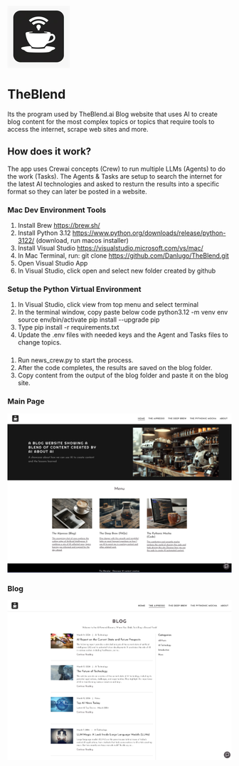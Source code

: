 ![Alt text](https://github.com/Danlugo/TheBlend/blob/main/images/theblendai_logo.png "Logo")


# TheBlend

Its the program used by TheBlend.ai Blog website that uses AI to create blog content for the most complex topics or topics that require tools to access the internet, scrape web sites and more.


## How does it work?
The app uses Crewai concepts (Crew) to run multiple LLMs (Agents) to do the work (Tasks). 
The Agents & Tasks are setup to search the internet for the latest AI technologies and asked to resturn the results into a specific format so they can later be posted in a website.


### Mac Dev Environment Tools

1. Install Brew https://brew.sh/
2. Install Python 3.12 https://www.python.org/downloads/release/python-3122/ (download, run macos installer)
3. Install Visual Studio https://visualstudio.microsoft.com/vs/mac/ 
4. In Mac Terminal, run: git clone https://github.com/Danlugo/TheBlend.git
5. Open Visual Studio App
6. In Visual Studio, click open and select new folder created by github

### Setup the Python Virtual Environment
1. In Visual Studio, click view from top menu and select terminal
2. In the terminal window, copy paste below code
    python3.12 -m venv env
    source env/bin/activate
    pip install --upgrade pip
3. Type pip install -r requirements.txt
4. Update the .env files with needed keys and the Agent and Tasks files to change topics.

###
1. Run news_crew.py to start the process.
2. After the code completes, the results are saved on the blog folder.
3. Copy content from the output of the blog folder and paste it on the blog site.


### Main Page
![Alt text](https://github.com/Danlugo/TheBlend/blob/main/images/TheBlendai_home.png "Home")



### Blog
![Alt text](https://github.com/Danlugo/TheBlend/blob/main/images/TheBlendai_blog.png "Blog")



